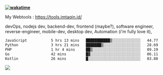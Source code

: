 **[![wakatime](https://wakatime.com/badge/user/87646243-158a-4241-a3cb-668e1fa2dbb8.svg)](https://wakatime.com/@87646243-158a-4241-a3cb-668e1fa2dbb8?style=plastic)**


My Webtools : https://tools.imtaqin.id/


devOps, nodejs dev, backend-dev, frontend (maybe?), software engineer, reverse-engineer, mobile-dev, desktop dev, Automation (i'm fully love it), 

<!--START_SECTION:waka-->

```txt
JavaScript           5 hrs 13 mins   ███████████▒░░░░░░░░░░░░░   44.77 %
Python               3 hrs 21 mins   ███████▒░░░░░░░░░░░░░░░░░   28.69 %
PHP                  1 hr 4 mins     ██▒░░░░░░░░░░░░░░░░░░░░░░   09.19 %
Go                   42 mins         █▓░░░░░░░░░░░░░░░░░░░░░░░   06.11 %
Kotlin               26 mins         █░░░░░░░░░░░░░░░░░░░░░░░░   03.80 %
```

<!--END_SECTION:waka-->

<img src="https://github-readme-activity-graph-fjqz177.vercel.app/graph?username=fdciabdul&theme=github-dark"/>
